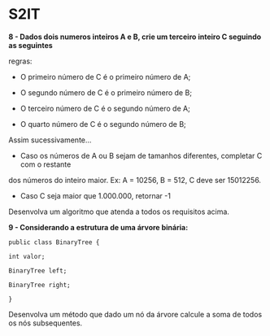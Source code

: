 # S2IT

**8 - Dados dois numeros inteiros A e B, crie um terceiro inteiro C seguindo as seguintes**

regras:

- O primeiro número de C é o primeiro número de A;

- O segundo número de C é o primeiro número de B;

- O terceiro número de C é o segundo número de A;

- O quarto número de C é o segundo número de B;

Assim sucessivamente...

- Caso os números de A ou B sejam de tamanhos diferentes, completar C com o restante

dos números do inteiro maior. Ex: A = 10256, B = 512, C deve ser 15012256.

- Caso C seja maior que 1.000.000, retornar -1

Desenvolva um algoritmo que atenda a todos os requisitos acima.

**9 - Considerando a estrutura de uma árvore binária:**

```
public class BinaryTree {

int valor;

BinaryTree left;

BinaryTree right;

}
```
Desenvolva um método que dado um nó da árvore calcule a soma de todos os nós subsequentes.
